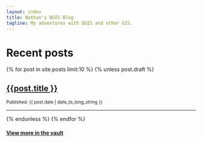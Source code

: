 ```yaml
---
layout: index
title: Nathan's QGIS Blog
tagline: My adventures with QGIS and other GIS.
---
```

<h1> Recent posts </h1>
<div class="posts">
  {% for post in site.posts limit:10 %}
    {% unless post.draft %}
    <div class="post">
      <h2><a href="{{ post.url }}">{{post.title }}</a></h2>
      <small>Published: {{ post.date | date_to_long_string }}</small>
    </div>
    <hr />
    {% endunless %}
  {% endfor %}
    <h4><a href="/archive.html" title="Rocky Horror">View more in the vault</a></h4>
</div>

